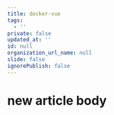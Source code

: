 ```yaml
---
title: docker-vue
tags:
  - ''
private: false
updated_at: ''
id: null
organization_url_name: null
slide: false
ignorePublish: false
---
```

# new article body
